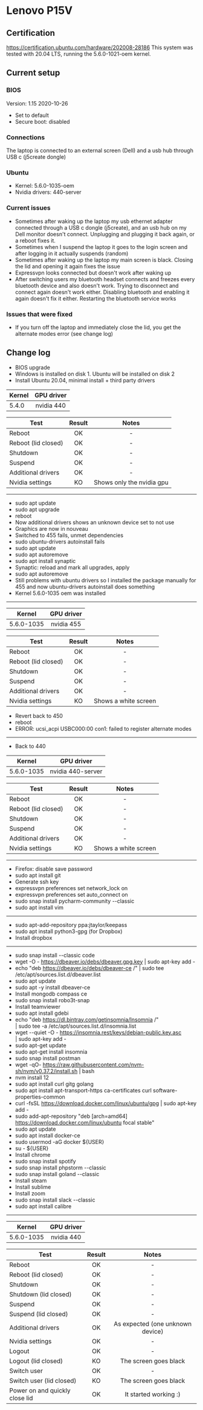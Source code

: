 # Lenovo P15V

## Certification

https://certification.ubuntu.com/hardware/202008-28186
This system was tested with 20.04 LTS, running the 5.6.0-1021-oem kernel.

## Current setup

### BIOS

Version: 1.15 2020-10-26

- Set to default
- Secure boot: disabled

### Connections

The laptop is connected to an external screen (Dell) and a usb hub through USB c (j5create dongle) 

### Ubuntu

- Kernel: 5.6.0-1035-oem
- Nvidia drivers: 440-server

### Current issues

- Sometimes after waking up the laptop my usb ethernet adapter connected through a USB c dongle (j5create), and an usb 
  hub on my Dell monitor doesn't connect. Unplugging and plugging it back again, or a reboot fixes it.
- Sometimes when I suspend the laptop it goes to the login screen and after logging in it actually suspends (random)
- Sometimes after waking up the laptop my main screen is black. Closing the lid and opening it again fixes the issue
- Expressvpn looks connected but doesn't work after waking up
- After switching users my bluetooth headset connects and freezes every bluetooth device and also doesn't work. Trying
to disconnect and connect again doesn't work either. Disabling bluetooth and enabling it again doesn't fix it either.
  Restarting the bluetooth service works
  
### Issues that were fixed

- If you turn off the laptop and immediately close the lid, you get the alternate modes error (see change log)

## Change log

- BIOS upgrade
- Windows is installed on disk 1. Ubuntu will be installed on disk 2
- Install Ubuntu 20.04, minimal install + third party drivers
  
| Kernel        | GPU driver    |
| ------------- |:-------------:|
| 5.4.0         | nvidia 440    |

| Test                | Result        | Notes                                                 |
| ------------------- |:-------------:|:-----------------------------------------------------:|
| Reboot              | OK            | -                                                     |
| Reboot (lid closed) | OK            | -                                                     |
| Shutdown            | OK            | -                                                     |
| Suspend             | OK            | -                                                     |
| Additional drivers  | OK            | -                                                     |
| Nvidia settings     | KO            | Shows only the nvidia gpu                             |

---

- sudo apt update
- sudo apt upgrade
- reboot
- Now additional drivers shows an unknown device set to not use
- Graphics are now in nouveau
- Switched to 455 fails, unmet dependencies
- sudo ubuntu-drivers autoinstall fails
- sudo apt update
- sudo apt autoremove
- sudo apt install synaptic
- Synaptic: reload and mark all upgrades, apply
- sudo apt autoremove
- Still problems with ubuntu drivers so I installed the package manually for 455 and now ubuntu-drivers autoinstall does something
- Kernel 5.6.0-1035 oem was installed

---

| Kernel        | GPU driver    |
| ------------- |:-------------:|
| 5.6.0-1035    | nvidia 455    |


| Test                | Result        | Notes                                                 |
| ------------------- |:-------------:|:-----------------------------------------------------:|
| Reboot              | OK            | -                                                     |
| Reboot (lid closed) | OK            | -                                                     |
| Shutdown            | OK            | -                                                     |
| Suspend             | OK            | -                                                     |
| Additional drivers  | OK            | -                                                     |
| Nvidia settings     | KO            | Shows a white screen                                  |

- Revert back to 450
- reboot
- ERROR: ucsi_acpi USBC000:00 con1: failed to register alternate modes

---

- Back to 440

| Kernel        | GPU driver        |
| ------------- |:-----------------:|
| 5.6.0-1035    | nvidia 440-server |

| Test                | Result        | Notes                                                 |
| ------------------- |:-------------:|:-----------------------------------------------------:|
| Reboot              | OK            | -                                                     |
| Reboot (lid closed) | OK            | -                                                     |
| Shutdown            | OK            | -                                                     |
| Suspend             | OK            | -                                                     |
| Additional drivers  | OK            | -                                                     |
| Nvidia settings     | KO            | Shows a white screen                                  |

---

- Firefox: disable save password
- sudo apt install git
- Generate ssh key
- expressvpn preferences set network_lock on
- expressvpn preferences set auto_connect on
- sudo snap install pycharm-community --classic
- sudo apt install vim

---

- sudo apt-add-repository ppa:jtaylor/keepass
- sudo apt install python3-gpg (for Dropbox)
- Install dropbox

---

- sudo snap install --classic code
- wget -O - https://dbeaver.io/debs/dbeaver.gpg.key | sudo apt-key add -
- echo "deb https://dbeaver.io/debs/dbeaver-ce /" | sudo tee /etc/apt/sources.list.d/dbeaver.list
- sudo apt update
- sudo apt -y install dbeaver-ce
- Install mongodb compass ce
- sudo snap install robo3t-snap
- Install teamviewer
- sudo apt install gdebi
- echo "deb https://dl.bintray.com/getinsomnia/Insomnia /" \
    | sudo tee -a /etc/apt/sources.list.d/insomnia.list
- wget --quiet -O - https://insomnia.rest/keys/debian-public.key.asc \
    | sudo apt-key add -
- sudo apt-get update
- sudo apt-get install insomnia
- sudo snap install postman
- wget -qO- https://raw.githubusercontent.com/nvm-sh/nvm/v0.37.2/install.sh | bash
- nvm install 12
- sudo apt install curl gitg golang
- sudo apt install apt-transport-https ca-certificates curl software-properties-common
- curl -fsSL https://download.docker.com/linux/ubuntu/gpg | sudo apt-key add -
- sudo add-apt-repository "deb [arch=amd64] https://download.docker.com/linux/ubuntu focal stable"
- sudo apt update
- sudo apt install docker-ce
- sudo usermod -aG docker ${USER}
- su - ${USER}
- Install chrome
- sudo snap install spotify
- sudo snap install phpstorm --classic
- sudo snap install goland --classic
- Install steam
- Install sublime
- Install zoom
- sudo snap install slack --classic
- sudo apt install calibre

---

| Kernel        | GPU driver    |
| ------------- |:-------------:|
| 5.6.0-1035    | nvidia 440    |

| Test                | Result        | Notes                                                 |
| ------------------------------ |:-------------:|:-----------------------------------------------------:|
| Reboot                         | OK            | -                                                     |
| Reboot (lid closed)            | OK            | -                                                     |
| Shutdown                       | OK            | -                                                     |
| Shutdown (lid closed)          | OK            | -                                                     |
| Suspend                        | OK            | -                                                     |
| Suspend (lid closed)           | OK            | -                                                     |
| Additional drivers             | OK            | As expected (one unknown device)                      |
| Nvidia settings                | OK            | -                                                     |
| Logout                         | OK            | -                                                     |
| Logout (lid closed)            | KO            | The screen goes black                                 |
| Switch user                    | OK            | -                                                     |
| Switch user (lid closed)       | KO            | The screen goes black                                 |
| Power on and quickly close lid | OK            | It started working :)                                 |

